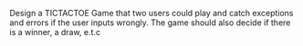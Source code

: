 Design a TICTACTOE Game that two users could play and catch exceptions and errors if the user inputs wrongly. The game should also decide
if there is a winner, a draw, e.t.c

